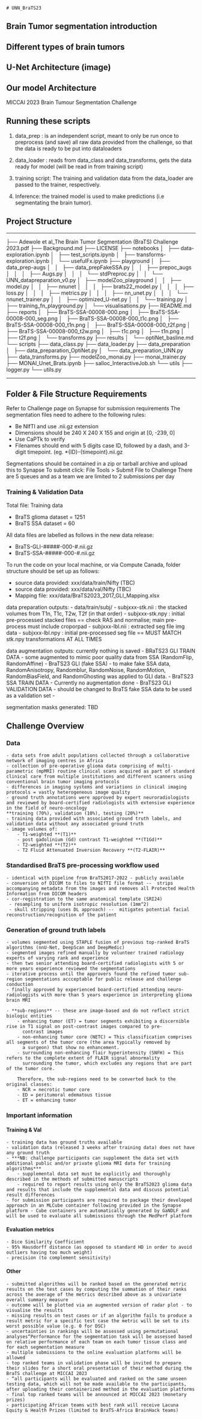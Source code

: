     # UNN_BraTS23
## Brain Tumor segmentation introduction



## Different types of brain tumors


## U-Net Architecture (image)


## Our model Architecture 

    
MICCAI 2023 Brain Tumour Segmentation Challenge
## Running these scripts

1. data_prep : is an independent script, meant to only be run once to preprocess (and save) all raw data provided from the challenge, so that the data is ready to be put into dataloaders

2. data_loader : reads from data_class and data_transforms, gets the data ready for model (will be read in from training script)

3. training script: The training and validation data from the data_loader are passed to the trainer, respectively.

4. Inference: the trained model is used to make predictions (i.e segmentating the brain tumor). 

## Project Structure
------------
├── Adewole et al_The Brain Tumor Segmentation (BraTS) Challenge 2023.pdf
├── Background.md
├── LICENSE
├── notebooks
│   ├── data-exploration.ipynb
│   ├── test_scripts.ipynb
│   ├── transforms-exploration.ipynb
│   └── usefulFx.ipynb
├── playground
│   ├── data_prep-augs
│   │   ├── data_prepFakeSSA.py
│   │   ├── prepoc_augs
│   │   │   ├── Augs.py
│   │   │   └── stdPreproc.py
│   │   └── UNN_datapreparation_v0.py
│   ├── modelZoo_playground
│   │   ├── model.py
│   │   ├── nnunet
│   │   │   ├── brats22_model.py
│   │   │   ├── loss.py
│   │   │   ├── metrics.py
│   │   │   ├── nn_unet.py
│   │   │   └── nnunet_trainer.py
│   │   ├── optimized_U-net.py
│   │   └── training.py
│   ├── training_fn_playground.py
│   └── visualisations.py
├── README.md
├── reports
│   ├── BraTS-SSA-00008-000.png
│   ├── BraTS-SSA-00008-000_seg.png
│   ├── BraTS-SSA-00008-000_t1c.png
│   ├── BraTS-SSA-00008-000_t1n.png
│   ├── BraTS-SSA-00008-000_t2f.png
│   ├── BraTS-SSA-00008-000_t2w.png
│   ├── t1c.png
│   ├── t1n.png
│   ├── t2f.png
│   └── transforms.py
├── results
│   └── optiNet_basline.md
└── scripts
    ├── data_class.py
    ├── data_loader.py
    ├── data_preparation
    │   ├── data_preparation_OptiNet.py
    │   └── data_preparation_UNN.py
    ├── data_transforms.py
    ├── modelZoo_monai.py
    ├── monai_trainer.py
    ├── MONAI_Unet_Brats.ipynb
    ├── salloc_InteractiveJob.sh
    └── utils
        ├── logger.py
        └── utils.py


------------

## Folder & File Structure Requirements
Refer to Challenge page on Synapse for submission requirements
The segmentation files need to adhere to the following rules:
- Be NIfTI and use .nii.gz extension
- Dimensions should be 240 X 240 X 155 and origin at [0, -239, 0]
- Use CaPTk to verify
- Filenames should end with 5 digits case ID, followed by a dash, and 3-digit timepoint. (eg. *{ID}-{timepoint}.nii.gz

Segmentations should be contained in a zip or tarball archive and upload this to Synapse
To submit click: File Tools > Submit File to Challenge
There are 5 queues and as a team we are limited to 2 submissions per day



### Training & Validation Data
Total file: Training data
- BraTS glioma dataset = 1251
- BraTS SSA dataset = 60

All data files are labelled as follows in the new data release:
- BraTS-GLI-#####-000-#.nii.gz
- BraTS-SSA-#####-000-#.nii.gz

To run the code on your local machine, or via Compute Canada, folder structure should be set up as follows:

- source data provided: xxx/data/train/Nifty (TBC)
- source data provided: xxx/data/val/Nifty (TBC)
- Mapping file: xxx/data/BraTS2023_2017_GLI_Mapping.xlsx

data preparation outputs: 
    - data/train/subj/
        - subjxxx-stk.nii : the stacked volumes from T1n, T1c, T2w, T2f (in that order)
        - subjxxx-stk.npy : initial pre-processed stacked files == check RAS and normalise; main pre-process must include croporpad
        - subjxxx-lbl.nii : extracted seg file img data
        - subjxxx-lbl.npy : initial pre-processed seg file == MUST MATCH stk.npy transformations AT ALL TIMES

data augmentation outputs: currently nothing is saved
    - BRaTS23 GLI TRAIN DATA - some augmented to mimic poor quality data from SSA (RandomFlip, RandomAffine)
    - BraTS23 GLI (fake SSA) - to make fake SSA data, RandomAnisotropy, Randomblur, RandomNoise, RandomMotion, RandomBiasField, and 
      RandomGhosting was applied to GLI data. 
    - BraTS23 SSA TRAIN DATA - Currently no augmentation done
    - BraTS23 GLI VALIDATION DATA - should be changed to BraTS fake SSA data to be used as a validation set
    - 

segmentation masks generated: TBD

## Challenge Overview
### Data
    - data sets from adult populations collected through a collaborative network of imaging centres in Africa
    - collection of pre-operative glioma data comprising of multi-parametric (mpMRI) routine clinical scans acquired as part of standard clinical care from multiple institutions and different scanners using conventional brain tumor imaging protocols
    - differences in imaging systems and variations in clinical imaging protocols = vastly heterogeneous image quality
    - ground truth annotations were approved by expert neuroradiologists and reviewed by board-certified radiologists with extensive experience in the field of neuro-oncology
    **training (70%), validation (10%), testing (20%)**
    - training data provided with associated ground truth labels, and validation data without any associated ground truth
    - image volumes of:
        - T1-weighted **(T1)**
        - post gadolinium (Gd) contrast T1-weighted **(T1Gd)**
        - T2-weighted **(T2)**
        - T2 Fluid Attenuated Inversion Recovery **(T2-FLAIR)**
    
### Standardised BraTS **pre-processing workflow** used
    - identical with pipeline from BraTS2017-2022 - publicly available
    - conversion of DICOM to files to NIfTI file format --  strips accompanying metadata from the images and removes all Protected Health Information from DICOM headers
    - cor-registration to the same anatomical template (SRI24)
     - resampling to uniform isotropic resolution (1mm^2)
     - skull stripping (uses DL approach) --  mitigates potential facial reconstruction/recognition of the patient
        
### Generation of **ground truth labels**
    - volumes segmented using STAPLE fusion of previous top-ranked BraTS algorithms (nnU-Net, DeepScan and DeepMedic)
    - segmented images refined manually by volunteer trained radiology experts of varying rank and experience
    - then two senior attending board-certified radiologists with 5 or more years experience reviewed the segmentations
    - iterative process until the approvers found the refined tumor sub-region segmentations accceptable for public release and challenge conduction
    - finally approved by experienced board-certified attending neuro-radiologists with more than 5 years experience in interpreting glioma brain MRI
        
    - **sub-regions** -- these are image-based and do not reflect strict biologic entities
        - enhancing tumor (ET) = tumor segments exhibiting a discernible rise in T1 signal on post-contrast images compared to pre- 
          contrast images
        - non-enhancing tumor core (NETC) = This classification comprises all segments of the tumor core (the area typically removed by 
          a surgeon) that show no enhancement.
        - surrounding non-enhancing flair hyperintensity (SNFH) = This refers to the complete extent of FLAIR signal abnormality 
          surrounding the tumor, which excludes any regions that are part of the tumor core. 

        Therefore, the sub-regions need to be converted back to the original classes:
        - NCR = necrotic tumor core
        - ED = peritumoral edematous tissue
        - ET = enhancing tumor

        
        
### Important information
#### Training & Val
    - training data has ground truths available
    - validation data (released 3 weeks after training data) does not have any ground truth
    - ***NB: challenge participants can supplement the data set with additional public and/or private glioma MRI data for training algorithms***
        - supplemental data set must be explicitly and thoroughly described in the methods of submitted manuscripts
        - required to report results using only the BraTS2023 glioma data and results that include the supplemental data and discuss potential result differences
    - for submission participants are required to package their developed approach in an MLCube container following provided in the Synapse platform - Cube containers are automatically generated by GaNDLF and will be used to evaluate all submissions through the MedPerf platform
    
#### Evaluation metrics
    - Dice Similarity Coefficient  
    - 95% Hausdorff distance (as opposed to standard HD in order to avoid outliers having too much weight)
    - precision (to complement sensitivity)

#### Other
    - submitted algorithms will be ranked based on the generated metric results on the test cases by computing the summation of their ranks across the average of the metrics described above as a univariate overall summary measure
    - outcome will be plotted via an augmented version of radar plot - to visualise the results
    - missing results on test cases or if an algorithm fails to produce a result metric for a specific test case the metric will be set to its worst possible value (e.g. 0 for DSC) 
    - uncertainties in rankings will be assessed using permutational analyses“Performance for the segmentation task will be assessed based on relative performance of each team on each tumor tissue class and for each segmentation measure
    - multiple submissions to the online evaluation platforms will be allowed 
    - top ranked teams in validation phase will be invited to prepare their slides for a short oral presentation of their method during the BraTS challenge at MICCAI 2023
    - “all participants will be evaluated and ranked on the same unseen testing data, which will not be made available to the participants, after uploading their containerized method in the evaluation platforms
    - final top ranked teams will be announced at MICCAI 2023 (monetary prizes)
    - participating African teams with best rank will receive Lacuna Equity & Health Prizes (limited to BraTS-Africa BrainHack teams)
